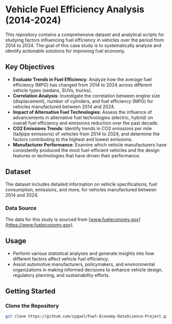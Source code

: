 # Vehicle Fuel Efficiency Analysis (2014-2024)

This repository contains a comprehensive dataset and analytical scripts for studying factors influencing fuel efficiency in vehicles over the period from 2014 to 2024. The goal of this case study is to systematically analyze and identify actionable solutions for improving fuel economy.

## Key Objectives
- **Evaluate Trends in Fuel Efficiency**: Analyze how the average fuel efficiency (MPG) has changed from 2014 to 2024 across different vehicle types (sedans, SUVs, trucks).
- **Correlation Analysis**: Investigate the correlation between engine size (displacement), number of cylinders, and fuel efficiency (MPG) for vehicles manufactured between 2014 and 2024.
- **Impact of Alternative Fuel Technologies**: Assess the influence of advancements in alternative fuel technologies (electric, hybrid) on overall fuel efficiency and emissions reduction over the past decade.
- **CO2 Emissions Trends**: Identify trends in CO2 emissions per mile (tailpipe emissions) of vehicles from 2014 to 2024, and determine the factors contributing to the highest and lowest emissions.
- **Manufacturer Performance**: Examine which vehicle manufacturers have consistently produced the most fuel-efficient vehicles and the design features or technologies that have driven their performance.

## Dataset
The dataset includes detailed information on vehicle specifications, fuel consumption, emissions, and more, for vehicles manufactured between 2014 and 2024.

### Data Source
The data for this study is sourced from [www.fueleconomy.gov](https://www.fueleconomy.gov).

## Usage
- Perform various statistical analyses and generate insights into how different factors affect vehicle fuel efficiency.
- Assist automotive manufacturers, policymakers, and environmental organizations in making informed decisions to enhance vehicle design, regulatory planning, and sustainability efforts.

## Getting Started

### Clone the Repository
```sh
git clone https://github.com/zyguel/Fuel-Economy-DataScience-Project.git

```

